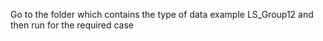 Go to the folder which contains the type of data
example LS_Group12 and then run for the required case